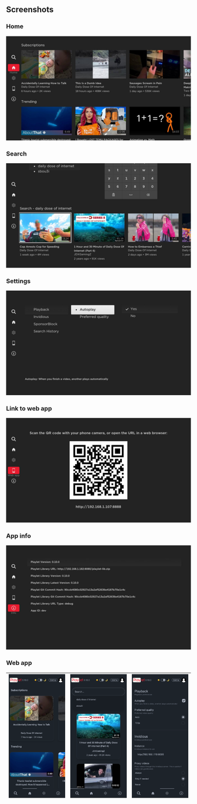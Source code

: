 ## Screenshots
### Home
![](./screenshot1.jpg)
### Search
![](./screenshot2.jpg)
### Settings
![](./screenshot3.jpg)
### Link to web app
![](./screenshot4.jpg)
### App info
![](./screenshot5.jpg)

### Web app
| ![](./screenshot6.png) | ![](./screenshot7.png) | ![](./screenshot8.png) |
|----------------------------------|----------------------------------|----------------------------------|
